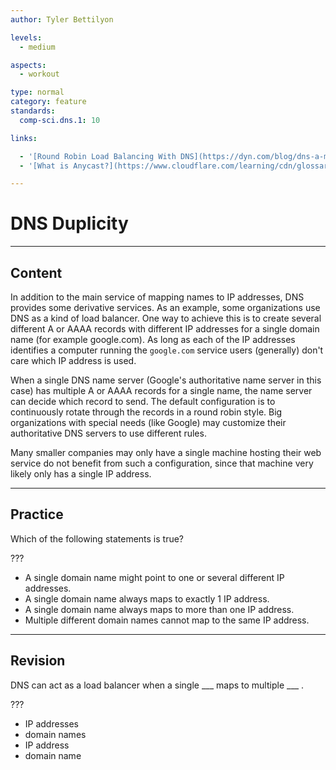 ```yaml
---
author: Tyler Bettilyon

levels:
  - medium

aspects:
  - workout

type: normal
category: feature
standards:
  comp-sci.dns.1: 10

links:

  - '[Round Robin Load Balancing With DNS](https://dyn.com/blog/dns-a-mania-dns-load-balancing-vs-hardware-load-balancing/){article}'
  - '[What is Anycast?](https://www.cloudflare.com/learning/cdn/glossary/anycast-network/){article}'

---
```

# DNS Duplicity
---
## Content

In addition to the main service of mapping names to IP addresses, DNS provides some derivative services. As an example, some organizations use DNS as a kind of load balancer. One way to achieve this is to create several different A or AAAA records with different IP addresses for a single domain name (for example google.com). As long as each of the IP addresses identifies a computer running the `google.com` service users (generally) don't care which IP address is used.

When a single DNS name server (Google's authoritative name server in this case) has multiple A or AAAA records for a single name, the name server can decide which record to send. The default configuration is to continuously rotate through the records in a round robin style. Big organizations with special needs (like Google) may customize their authoritative DNS servers to use different rules.

Many smaller companies may only have a single machine hosting their web service do not benefit from such a configuration, since that machine very likely only has a single IP address.

---
## Practice

Which of the following statements is true?

???

* A single domain name might point to one or several different IP addresses.
* A single domain name always maps to exactly 1 IP address.
* A single domain name always maps to more than one IP address.
* Multiple different domain names cannot map to the same IP address.

---
## Revision

DNS can act as a load balancer when a single ___ maps to multiple ___ .

???

* IP addresses
* domain names
* IP address
* domain name
